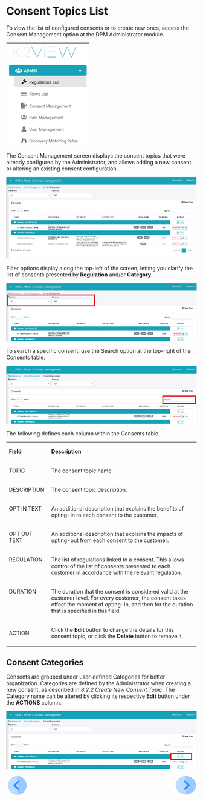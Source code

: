 # Consent Topics List

To view the list of configured consents or to create new ones, access the Consent Management option at the DPM Administrator module.

 ![image](/articles/DPM/images/Figure_62_Consent_Management_Menu_Item.png)

The Consent Management screen displays the consent topics that were already configured by the Administrator, and allows adding a new consent or altering an existing consent configuration. 

 ![image](/articles/DPM/images/Figure_63_Consent_Management_Configuration_Screen.png)

Filter options display along the top-left of the screen, letting you clarify the list of consents presented by <b>Regulation</b> and/or <b>Category</b>.

 ![image](/articles/DPM/images/Figure_71_Consent_Management_Configuration_Reg_Cat.png)

To search a specific consent, use the Search option at the top-right of the Consents table. 

 ![image](/articles/DPM/images/Figure_70_Consent_Management_Configuration_Search.png)

The following defines each column within the Consents table.

<table>
<tbody>
<tr>
<td width="103">
<p><strong>Field</strong></p>
</td>
<td valign="top" width="700">
<p><strong>Description</strong></p>
</td>
</tr>
<tr>
<td valign="top" width="103">
<p>TOPIC</p>
</td>
<td valign="top" width="700">
<p>The consent topic name.</p>
</td>
</tr>
<tr>
<td valign="top" width="103">
<p>DESCRIPTION</p>
</td>
<td valign="top" width="700">
<p>The consent topic description.</p>
</td>
</tr>
<tr>
<td valign="top" width="103">
<p>OPT IN TEXT</p>
</td>
<td valign="top" width="700">
<p>An additional description that explains the benefits of opting-in to each consent to the customer.</p>
</td>
</tr>
<tr>
<td valign="top" width="103">
<p>OPT OUT TEXT</p>
</td>
<td valign="top" width="700">
<p>An additional description that explains the impacts of opting-out from each consent to the customer.</p>
</td>
</tr>
<tr>
<td valign="top" width="103">
<p>REGULATION</p>
</td>
<td width="700">
<p>The list of regulations linked to a consent. This allows control of the list of consents presented to each customer in accordance with the relevant regulation.</p>
</td>
</tr>
<tr>
<td valign="top" width="103">
<p>DURATION</p>
</td>
<td valign="top" width="700">
<p>The duration that the consent is considered valid at the customer level. For every customer, the consent takes effect the moment of opting-in, and then for the duration that is specified in this field.</p>
</td>
</tr>
<tr>
<td width="103">
<p>ACTION</p>
</td>
<td width="700">
<p>Click the <strong>Edit</strong> button to change the details for this consent topic, or click the <strong>Delete</strong> button to remove it.</p>
</td>
</tr>
</tbody>
</table>



## Consent Categories

Consents are grouped under user-defined Categories for better organization. Categories are defined by the Administrator when creating a new consent, as described in <i>8.2.2 Create New Consent Topic</i>. The Category name can be altered by clicking its respective <b>Edit</b> button under the <b>ACTIONS</b> column.

 ![image](/articles/DPM/images/Figure_72_Consent_Management_Configuration_Edit.png)

[![Previous](/articles/DPM/images/Previous.png)](/articles/DPM/08_Consent_Management/02_Consent_Configuration.md)[<img align="right" width="60" height="54" src="/articles/DPM/images/Next.png">](/articles/DPM/08_Consent_Management/04_New_Consent_Topic.md)
